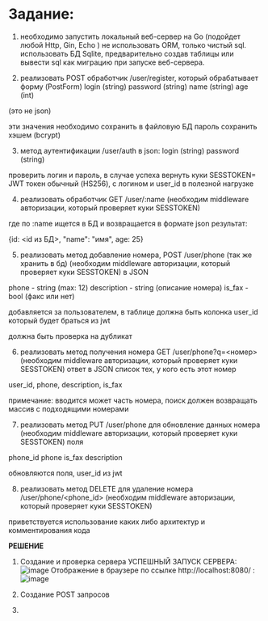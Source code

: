 # Задание: 
1. необходимо запустить локальный веб-сервер на Go (подойдет любой Http, Gin, Echo ) 
не использовать ORM, только чистый sql. использовать БД Sqlite, предварительно создав таблицы или вывести sql как миграцию при запуске веб-сервера. 

2. реализовать POST обработчик /user/register, который обрабатывает форму (PostForm) 
login (string)
password  (string)
name (string)
age (int)

(это не json)

эти значения необходимо сохранить в файловую БД 
пароль сохранить хэшем (bcrypt)

3. метод аутентификации /user/auth
в json:
login (string)
password  (string)

проверить логин и пароль, в случае успеха вернуть куки SESSTOKEN=<JWT TOKEN>
JWT токен обычный (HS256), с логином и user_id в полезной нагрузке

4. реализовать обработчик GET  /user/:name
(необходим middleware авторизации, который проверяет куки SESSTOKEN)

где по :name ищется в БД и возвращается в формате json результат:

{id: <id из БД>, "name": "имя", age: 25}

5. реализовать метод добавление номера, POST /user/phone (так же хранить в бд)
(необходим middleware авторизации, который проверяет куки SESSTOKEN)
в JSON 

phone - string (max: 12)
description - string (описание номера)
is_fax - bool (факс или нет)

добавляется за пользователем, в таблице должна быть колонка user_id
который будет браться из jwt

должна быть проверка на дубликат

6. реализовать метод получения номера GET /user/phone?q=<номер>
(необходим middleware авторизации, который проверяет куки SESSTOKEN)
ответ в JSON список тех, у кого есть этот номер

user_id, phone, description, is_fax

примечание: вводится может часть номера, поиск должен возвращать массив с подходящими номерами

7. реализовать метод PUT /user/phone для обновление данных номера
(необходим middleware авторизации, который проверяет куки SESSTOKEN)
поля 

phone_id
phone
is_fax
description

обновляются поля, user_id из jwt

8. реализовать метод DELETE для удаление номера /user/phone/<phone_id>
(необходим middleware авторизации, который проверяет куки SESSTOKEN)

приветствуется использование каких либо архитектур и комментирования кода 


**РЕШЕНИЕ**
1. Создание и проверка сервера
    УСПЕШНЫЙ ЗАПУСК СЕРВЕРА: ![image](https://github.com/IFIFZNEN/Test_Project_Sarkor/assets/104571864/31d99c45-c22e-48d1-a014-b4cd8c55b854)
   Отображение в браузере по ссылке http://localhost:8080/ :
    ![image](https://github.com/IFIFZNEN/Test_Project_Sarkor/assets/104571864/14fe1874-1ea3-4d1d-b62f-e346eb8f8fbc)

3. Создание POST запросов
4. 
 
